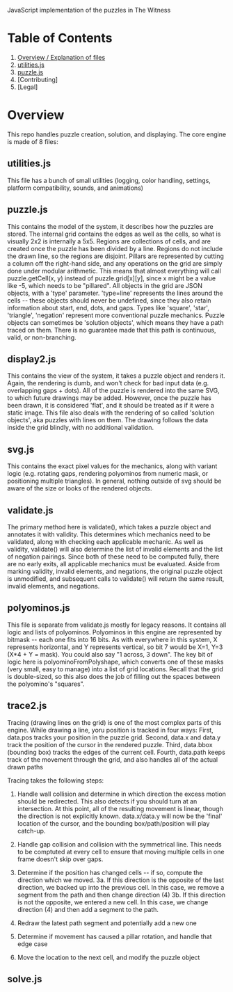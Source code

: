 JavaScript implementation of the puzzles in The Witness

# Table of Contents
1. [Overview / Explanation of files](#Overview)
  1. [utilities.js](#utilitiesjs)
  1. [puzzle.js](#puzzlejs)
1. [Contributing]
1. [Legal]

# Overview
This repo handles puzzle creation, solution, and displaying. The core engine is made of 8 files:

## utilities.js
This file has a bunch of small utilities (logging, color handling, settings, platform compatibility, sounds, and animations)

## puzzle.js
This contains the model of the system, it describes how the puzzles are stored.
The internal grid contains the edges as well as the cells, so what is visually 2x2 is internally a 5x5.
Regions are collections of cells, and are created once the puzzle has been divided by a line. Regions do not include the drawn line, so the regions are disjoint.
Pillars are represented by cutting a column off the right-hand side, and any operations on the grid are simply done under modular arithmetic. This means that almost everything will call puzzle.getCell(x, y) instead of puzzle.grid[x][y], since x might be a value like -5, which needs to be "pillared".
All objects in the grid are JSON objects, with a 'type' parameter. 'type=line' represents the lines around the cells -- these objects should never be undefined, since they also retain information about start, end, dots, and gaps. Types like 'square', 'star', 'triangle', 'negation' represent more conventional puzzle mechanics.
Puzzle objects can sometimes be 'solution objects', which means they have a path traced on them. There is no guarantee made that this path is continuous, valid, or non-branching.

## display2.js
This contains the view of the system, it takes a puzzle object and renders it. Again, the rendering is dumb, and won't check for bad input data (e.g. overlapping gaps + dots). All of the puzzle is rendered into the same SVG, to which future drawings may be added.
However, once the puzzle has been drawn, it is considered 'flat', and it should be treated as if it were a static image.
This file also deals with the rendering of so called 'solution objects', aka puzzles with lines on them. The drawing follows the data inside the grid blindly, with no additional validation.

## svg.js
This contains the exact pixel values for the mechanics, along with variant logic (e.g. rotating gaps, rendering polyominos from numeric mask, or positioning multiple triangles).
In general, nothing outside of svg should be aware of the size or looks of the rendered objects.

## validate.js
The primary method here is validate(), which takes a puzzle object and annotates it with validity. This determines which mechanics need to be validated, along with checking each applicable mechanic.
As well as validity, validate() will also determine the list of invalid elements and the list of negation pairings. Since both of these need to be computed fully, there are no early exits, all applicable mechanics must be evaluated.
Aside from marking validity, invalid elements, and negations, the original puzzle object is unmodified, and subsequent calls to validate() will return the same result, invalid elements, and negations.

## polyominos.js
This file is separate from validate.js mostly for legacy reasons. It contains all logic and lists of polyominos.
Polyominos in this engine are represented by bitmask -- each one fits into 16 bits. As with everywhere in this system, X represents horizontal, and Y represents vertical, so bit 7 would be X=1, Y=3 (X*4 + Y = mask). You could also say "1 across, 3 down".
The key bit of logic here is polyominoFromPolyshape, which converts one of these masks (very small, easy to manage) into a list of grid locations. Recall that the grid is double-sized, so this also does the job of filling out the spaces between the polyomino's "squares".

## trace2.js
Tracing (drawing lines on the grid) is one of the most complex parts of this engine. While drawing a line, yoru position is tracked in four ways:
First, data.pos tracks your position in the puzzle grid.
Second, data.x and data.y track the position of the cursor in the rendered puzzle.
Third, data.bbox (bounding box) tracks the edges of the current cell.
Fourth, data.path keeps track of the movement through the grid, and also handles all of the actual drawn paths

Tracing takes the following steps:
1. Handle wall collision and determine in which direction the excess motion should be redirected. This also detects if you should turn at an intersection.
At this point, all of the resulting movement is linear, though the direction is not explicitly known. data.x/data.y will now be the 'final' location of the cursor, and the bounding box/path/position will play catch-up.
2. Handle gap collision and collision with the symmetrical line. This needs to be comptuted at every cell to ensure that moving multiple cells in one frame doesn't skip over gaps.
3. Determine if the position has changed cells -- if so, compute the direction which we moved.
3a. If this direction is the opposite of the last direction, we backed up into the previous cell. In this case, we remove a segment from the path and then change direction (4)
3b. If this direction is not the opposite, we entered a new cell. In this case, we change direction (4) and then add a segment to the path.


2. Redraw the latest path segment and potentially add a new one


4. Determine if movement has caused a pillar rotation, and handle that edge case
5. Move the location to the next cell, and modify the puzzle object

## solve.js
